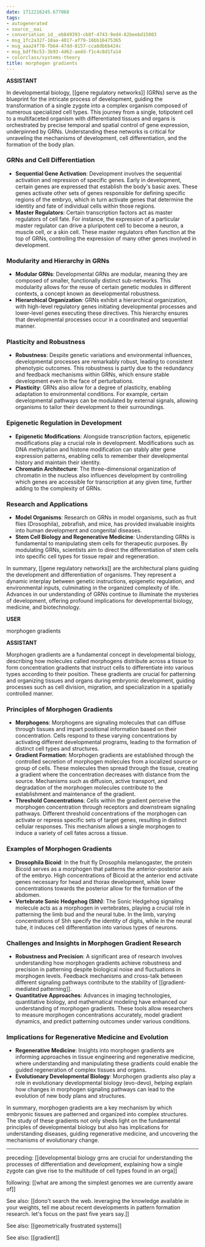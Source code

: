```yaml
---
date: 1712216245.677068
tags:
- autogenerated
- source__oai
- conversation_id__eb849393-cb8f-4743-9ed4-82beebd15003
- msg_1fc2a327-18aa-4017-af79-16bb16475365
- msg_aaa24f70-fb64-47dd-8157-cca8db6b424c
- msg_bdff6c53-3b93-4d62-aedd-f1c4c8d1fa14
- colorclass/systems-theory
title: morphogen gradients
---
```


**ASSISTANT**

In developmental biology, [[gene regulatory networks]] (GRNs) serve as the blueprint for the intricate process of development, guiding the transformation of a single zygote into a complex organism composed of numerous specialized cell types. This journey from a single, totipotent cell to a multifaceted organism with differentiated tissues and organs is orchestrated by precise temporal and spatial control of gene expression, underpinned by GRNs. Understanding these networks is critical for unraveling the mechanisms of development, cell differentiation, and the formation of the body plan.

### GRNs and Cell Differentiation

- **Sequential Gene Activation**: Development involves the sequential activation and repression of specific genes. Early in development, certain genes are expressed that establish the body's basic axes. These genes activate other sets of genes responsible for defining specific regions of the embryo, which in turn activate genes that determine the identity and fate of individual cells within those regions.
- **Master Regulators**: Certain transcription factors act as master regulators of cell fate. For instance, the expression of a particular master regulator can drive a pluripotent cell to become a neuron, a muscle cell, or a skin cell. These master regulators often function at the top of GRNs, controlling the expression of many other genes involved in development.

### Modularity and Hierarchy in GRNs

- **Modular GRNs**: Developmental GRNs are modular, meaning they are composed of smaller, functionally distinct sub-networks. This modularity allows for the reuse of certain genetic modules in different contexts, a concept known as developmental robustness.
- **Hierarchical Organization**: GRNs exhibit a hierarchical organization, with high-level regulatory genes initiating developmental processes and lower-level genes executing these directives. This hierarchy ensures that developmental processes occur in a coordinated and sequential manner.

### Plasticity and Robustness

- **Robustness**: Despite genetic variations and environmental influences, developmental processes are remarkably robust, leading to consistent phenotypic outcomes. This robustness is partly due to the redundancy and feedback mechanisms within GRNs, which ensure stable development even in the face of perturbations.
- **Plasticity**: GRNs also allow for a degree of plasticity, enabling adaptation to environmental conditions. For example, certain developmental pathways can be modulated by external signals, allowing organisms to tailor their development to their surroundings.

### Epigenetic Regulation in Development

- **Epigenetic Modifications**: Alongside transcription factors, epigenetic modifications play a crucial role in development. Modifications such as DNA methylation and histone modification can stably alter gene expression patterns, enabling cells to remember their developmental history and maintain their identity.
- **Chromatin Architecture**: The three-dimensional organization of chromatin in the nucleus also influences development by controlling which genes are accessible for transcription at any given time, further adding to the complexity of GRNs.

### Research and Applications

- **Model Organisms**: Research on GRNs in model organisms, such as fruit flies (Drosophila), zebrafish, and mice, has provided invaluable insights into human development and congenital diseases.
- **Stem Cell Biology and Regenerative Medicine**: Understanding GRNs is fundamental to manipulating stem cells for therapeutic purposes. By modulating GRNs, scientists aim to direct the differentiation of stem cells into specific cell types for tissue repair and regeneration.

In summary, [[gene regulatory networks]] are the architectural plans guiding the development and differentiation of organisms. They represent a dynamic interplay between genetic instructions, epigenetic regulation, and environmental inputs, culminating in the organized complexity of life. Advances in our understanding of GRNs continue to illuminate the mysteries of development, offering profound implications for developmental biology, medicine, and biotechnology.


**USER**

morphogen gradients


**ASSISTANT**

Morphogen gradients are a fundamental concept in developmental biology, describing how molecules called morphogens distribute across a tissue to form concentration gradients that instruct cells to differentiate into various types according to their position. These gradients are crucial for patterning and organizing tissues and organs during embryonic development, guiding processes such as cell division, migration, and specialization in a spatially controlled manner.

### Principles of Morphogen Gradients

- **Morphogens**: Morphogens are signaling molecules that can diffuse through tissues and impart positional information based on their concentration. Cells respond to these varying concentrations by activating different developmental programs, leading to the formation of distinct cell types and structures.
- **Gradient Formation**: Morphogen gradients are established through the controlled secretion of morphogen molecules from a localized source or group of cells. These molecules then spread through the tissue, creating a gradient where the concentration decreases with distance from the source. Mechanisms such as diffusion, active transport, and degradation of the morphogen molecules contribute to the establishment and maintenance of the gradient.
- **Threshold Concentrations**: Cells within the gradient perceive the morphogen concentration through receptors and downstream signaling pathways. Different threshold concentrations of the morphogen can activate or repress specific sets of target genes, resulting in distinct cellular responses. This mechanism allows a single morphogen to induce a variety of cell fates across a tissue.

### Examples of Morphogen Gradients

- **Drosophila Bicoid**: In the fruit fly Drosophila melanogaster, the protein Bicoid serves as a morphogen that patterns the anterior-posterior axis of the embryo. High concentrations of Bicoid at the anterior end activate genes necessary for head and thorax development, while lower concentrations towards the posterior allow for the formation of the abdomen.
- **Vertebrate Sonic Hedgehog (Shh)**: The Sonic Hedgehog signaling molecule acts as a morphogen in vertebrates, playing a crucial role in patterning the limb bud and the neural tube. In the limb, varying concentrations of Shh specify the identity of digits, while in the neural tube, it induces cell differentiation into various types of neurons.

### Challenges and Insights in Morphogen Gradient Research

- **Robustness and Precision**: A significant area of research involves understanding how morphogen gradients achieve robustness and precision in patterning despite biological noise and fluctuations in morphogen levels. Feedback mechanisms and cross-talk between different signaling pathways contribute to the stability of [[gradient-mediated patterning]].
- **Quantitative Approaches**: Advances in imaging technologies, quantitative biology, and mathematical modeling have enhanced our understanding of morphogen gradients. These tools allow researchers to measure morphogen concentrations accurately, model gradient dynamics, and predict patterning outcomes under various conditions.

### Implications for Regenerative Medicine and Evolution

- **Regenerative Medicine**: Insights into morphogen gradients are informing approaches in tissue engineering and regenerative medicine, where understanding and manipulating these gradients could enable the guided regeneration of complex tissues and organs.
- **Evolutionary Developmental Biology**: Morphogen gradients also play a role in evolutionary developmental biology (evo-devo), helping explain how changes in morphogen signaling pathways can lead to the evolution of new body plans and structures.

In summary, morphogen gradients are a key mechanism by which embryonic tissues are patterned and organized into complex structures. The study of these gradients not only sheds light on the fundamental principles of developmental biology but also has implications for understanding diseases, guiding regenerative medicine, and uncovering the mechanisms of evolutionary change.


---

preceding: [[developmental biology grns are crucial for understanding the processes of differentiation and development, explaining how a single zygote can give rise to the multitude of cell types found in an orga]]  


following: [[what are among the simplest genomes we are currently aware of]]

See also: [[dono't search the web. leveraging the knowledge available in your weights, tell me about recent developments in pattern formation research. let's focus on the past five years say.]]


See also: [[geometrically frustrated systems]]


See also: [[gradient]]